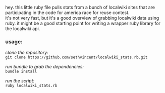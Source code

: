 hey. this little ruby file pulls stats from a bunch of localwiki sites that are participating in the code for america race for reuse contest.  
it's not very fast, but it's a good overview of grabbing localwiki data using ruby.
it might be a good starting point for writing a wrapper ruby library for the localwiki api.

### usage:

*clone the repository:*  
````git clone https://github.com/sethvincent/localwiki_stats.rb.git````

*run bundle to grab the dependencies:*  
````bundle install````
    
*run the script:*  
````ruby localwiki_stats.rb````